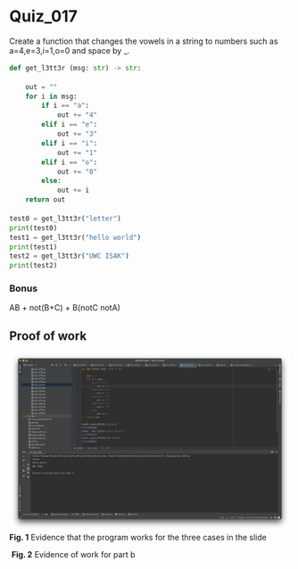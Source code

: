 # Quiz_017

Create a function that changes the vowels in a string to numbers such as a=4,e=3,i=1,o=0 and space by _.

```.py
def get_l3tt3r (msg: str) -> str:

    out = ""
    for i in msg:
        if i == "a":
            out += "4"
        elif i == "e":
            out += "3"
        elif i == "i":
            out += "1"
        elif i == "o":
            out += "0"
        else:
            out += i
    return out

test0 = get_l3tt3r("letter")
print(test0)
test1 = get_l3tt3r("hello world")
print(test1)
test2 = get_l3tt3r("UWC ISAK")
print(test2)
```

### Bonus
AB + not(B+C) + B(notC notA)


## Proof of work
![](Quiz_019.png)
**Fig. 1** Evidence that the program works for the three cases in the slide

![]()
**Fig. 2** Evidence of work for part b
